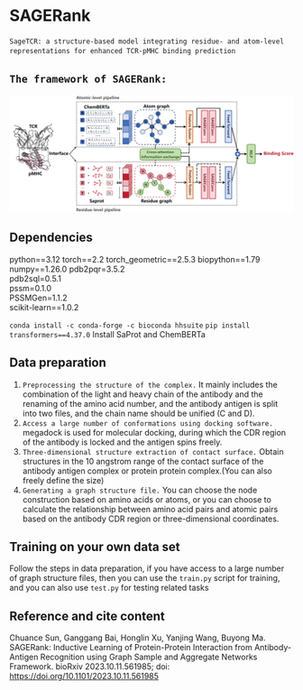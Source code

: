 # SAGERank
`SageTCR: a structure-based model integrating residue- and atom-level representations for enhanced TCR-pMHC binding prediction`

## `The framework of SAGERank:`
![image](./framework.png)

## Dependencies
python==3.12
torch==2.2
torch_geometric==2.5.3
biopython==1.79  
numpy==1.26.0 
pdb2pqr=3.5.2  
pdb2sql=0.5.1  
pssm=0.1.0  
PSSMGen=1.1.2  
scikit-learn==1.0.2  
 
 `conda install -c conda-forge -c bioconda hhsuite`
 `pip install transformers==4.37.0`
 Install SaProt and ChemBERTa

## Data preparation
1. `Preprocessing the structure of the complex.` It mainly includes the combination of the light and heavy chain of the antibody and the renaming of the amino acid number, and the antibody antigen is split into two files, and the chain name should be unified (C and D).
2. `Access a large number of conformations using docking software.` megadock is used for molecular docking, during which the CDR region of the antibody is locked and the antigen spins freely.
3. `Three-dimensional structure extraction of contact surface.` Obtain structures in the 10 angstrom range of the contact surface of the antibody antigen complex or protein protein complex.(You can also freely define the size)
4. `Generating a graph structure file.` You can choose the node construction based on amino acids or atoms, or you can choose to calculate the relationship between amino acid pairs and atomic pairs based on the antibody CDR region or three-dimensional coordinates.
## Training on your own data set
Follow the steps in data preparation, if you have access to a large number of graph structure files, then you can use the `train.py` script for training, and you can also use `test.py` for testing related tasks
## Reference and cite content
Chuance Sun, Ganggang Bai, Honglin Xu, Yanjing Wang, Buyong Ma. SAGERank: Inductive Learning of Protein-Protein Interaction from Antibody-Antigen Recognition using Graph Sample and Aggregate Networks Framework. bioRxiv 2023.10.11.561985; doi: https://doi.org/10.1101/2023.10.11.561985
